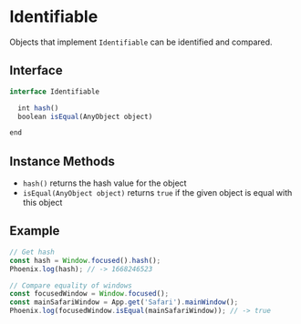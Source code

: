 # Identifiable

Objects that implement `Identifiable` can be identified and compared.

## Interface

```javascript
interface Identifiable

  int hash()
  boolean isEqual(AnyObject object)

end
```

## Instance Methods

- `hash()` returns the hash value for the object
- `isEqual(AnyObject object)` returns `true` if the given object is equal with this object

## Example

```javascript
// Get hash
const hash = Window.focused().hash();
Phoenix.log(hash); // -> 1668246523

// Compare equality of windows
const focusedWindow = Window.focused();
const mainSafariWindow = App.get('Safari').mainWindow();
Phoenix.log(focusedWindow.isEqual(mainSafariWindow)); // -> true
```
